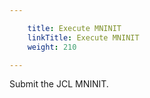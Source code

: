 ```yaml
---

    title: Execute MNINIT
    linkTitle: Execute MNINIT
    weight: 210

---
```

Submit the JCL MNINIT.
